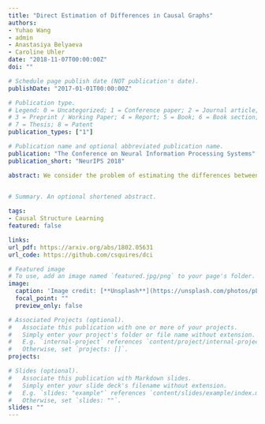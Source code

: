 ```yaml
---
title: "Direct Estimation of Differences in Causal Graphs"
authors:
- Yuhao Wang
- admin
- Anastasiya Belyaeva
- Caroline Uhler 
date: "2018-11-07T00:00:00Z"
doi: ""

# Schedule page publish date (NOT publication's date).
publishDate: "2017-01-01T00:00:00Z"

# Publication type.
# Legend: 0 = Uncategorized; 1 = Conference paper; 2 = Journal article;
# 3 = Preprint / Working Paper; 4 = Report; 5 = Book; 6 = Book section;
# 7 = Thesis; 8 = Patent
publication_types: ["1"]

# Publication name and optional abbreviated publication name.
publication: "The Conference on Neural Information Processing Systems"
publication_short: "NeurIPS 2018"

abstract: We consider the problem of estimating the differences between two causal directed acyclic graph (DAG) models with a shared topological order given i.i.d. samples from each model. This is of interest for example in genomics, where changes in the structure or edge weights of the underlying causal graphs reflect alterations in the gene regulatory networks. We here provide the first provably consistent method for directly estimating the differences in a pair of causal DAGs without separately learning two possibly large and dense DAG models and computing their difference. Our two-step algorithm first uses invariance tests between regression coefficients of the two data sets to estimate the skeleton of the difference graph and then orients some of the edges using invariance tests between regression residual variances. We demonstrate the properties of our method through a simulation study and apply it to the analysis of gene expression data from ovarian cancer and during T-cell activation.
 

# Summary. An optional shortened abstract.

tags:
- Causal Structure Learning 
featured: false

links:
url_pdf: https://arxiv.org/abs/1802.05631 
url_code: https://github.com/csquires/dci

# Featured image
# To use, add an image named `featured.jpg/png` to your page's folder. 
image:
  caption: 'Image credit: [**Unsplash**](https://unsplash.com/photos/pLCdAaMFLTE)'
  focal_point: ""
  preview_only: false

# Associated Projects (optional).
#   Associate this publication with one or more of your projects.
#   Simply enter your project's folder or file name without extension.
#   E.g. `internal-project` references `content/project/internal-project/index.md`.
#   Otherwise, set `projects: []`.
projects:

# Slides (optional).
#   Associate this publication with Markdown slides.
#   Simply enter your slide deck's filename without extension.
#   E.g. `slides: "example"` references `content/slides/example/index.md`.
#   Otherwise, set `slides: ""`.
slides: ""
---
```



